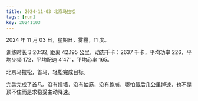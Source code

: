 ```yaml
---
title: 2024-11-03 北京马拉松
tags: [run]
key: 20241103
---
```


2024 年 11 月 03 日，星期日，雾霾，11 度。

训练时长 3:20:32, 距离 42.195 公里，动态千卡：2637 千卡，平均功率 226，平均步频 172，平均配速 4&prime;47&prime;&prime;，平均心率 165。

北京马拉松，首马，轻松完成目标。

<!--more-->

完美完成了首马。没有撞墙，没有抽筋，没有跑崩，哪怕最后几公里掉速，也不是顶不住而是求稳妥主动降速。

<div class="strava-embed-placeholder" data-embed-type="activity" data-embed-id="12722352325" data-style="standard" data-from-embed="false"></div><script src="https://strava-embeds.com/embed.js"></script>
